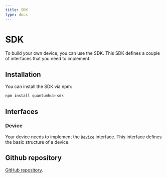 ```yaml
---
title: SDK
type: docs
---
```


# SDK

To build your own device, you can use the SDK. This SDK defines a couple of interfaces that you need to implement.

## Installation

You can install the SDK via npm:
```bash
npm install quantumhub-sdk
```

## Interfaces

### Device
Your device needs to implement the [`Device`](/docs/development/sdk/device/) interface. This interface defines the basic structure of a device.

## Github repository

[GitHub repository](https://github.com/sorted-bits/quantumhub-sdk).


